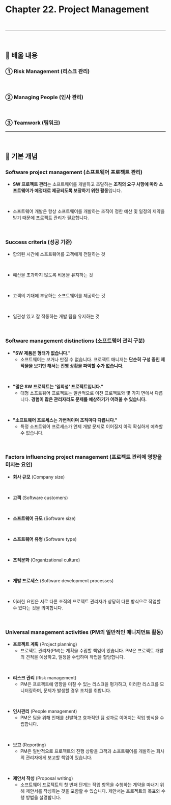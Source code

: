 # Chapter 22. Project Management
<br>

---
<br>

## 🍏 배울 내용
### ① Risk Management (리스크 관리)
<br>

### ② Managing People (인사 관리)
<br>

### ③ Teamwork (팀워크)

---
<br>

## 🍏 기본 개념

### Software project management (소프트웨어 프로젝트 관리)

- **SW 프로젝트 관리**는 소프트웨어를 개발하고 조달하는 **조직의 요구 사항에 따라 소프트웨어가 예정대로 제공되도록 보장하기 위한 활동**입니다.
<br>

- 소프트웨어 개발은 항상 소프트웨어를 개발하는 조직이 정한 예산 및 일정의 제약을 받기 때문에 프로젝트 관리가 필요합니다.
<br>

### Success criteria (성공 기준)

- 합의된 시간에 소프트웨어를 고객에게 전달하는 것
<br>

- 예산을 초과하지 않도록 비용을 유지하는 것
<br>

- 고객의 기대에 부응하는 소프트웨어를 제공하는 것
<br>

- 일관성 있고 잘 작동하는 개발 팀을 유지하는 것
<br>

### Software management distinctions (소프트웨어 관리 구분)

- **"SW 제품은 형태가 없습니다."**
  - 소프트웨어는 보거나 만질 수 없습니다. 프로젝트 매니저는 **단순히 구성 중인 제작물을 보기만 해서는 진행 상황을 파악할 수가 없습니다.**
<br>

- **"많은 SW 프로젝트는 '일회성' 프로젝트입니다."**
  - 대형 소프트웨어 프로젝트는 일반적으로 이전 프로젝트와 몇 가지 면에서 다릅니다. **경험이 많은 관리자라도 문제를 예상하기가 어려울 수 있습니다.**
<br>

- **"소프트웨어 프로세스는 가변적이며 조직마다 다릅니다."**
  - 특정 소프트웨어 프로세스가 언제 개발 문제로 이어질지 아직 확실하게 예측할 수 없습니다.
<br>

### Factors influencing project management (프로젝트 관리에 영향을 미치는 요인)

- **회사 규모** (Company size)
<br>

- **고객** (Software customers)
<br>

- **소프트웨어 규모** (Software size)
<br>

- **소프트웨어 유형** (Software type)
<br>

- **조직문화** (Organizational culture)
<br>

- **개발 프로세스** (Software development processes)
<br>

- 이러한 요인은 서로 다른 조직의 프로젝트 관리자가 상당히 다른 방식으로 작업할 수 있다는 것을 의미합니다. 
<br>

### Universal management activities (PM의 일반적인 매니지먼트 활동)

- **프로젝트 계획** (Project planning)
  - 프로젝트 관리자(PM)는 계획을 수립할 책임이 있습니다. PM은 프로젝트 개발의 견적을 예상하고, 일정을 수립하며 작업을 할당합니다.
<br>

- **리스크 관리** (Risk management)
  - PM은 프로젝트에 영향을 미칠 수 있는 리스크을 평가하고, 이러한 리스크를 모니터링하며, 문제가 발생할 경우 조치를 취합니다.
<br>

- **인사관리** (People management)
  - PM은 팀을 위해 인재를 선발하고 효과적인 팀 성과로 이어지는 작업 방식을 수립합니다.
<br>

- **보고** (Reporting)
  - PM은 일반적으로 프로젝트의 진행 상황을 고객과 소프트웨어를 개발하는 회사의 관리자에게 보고할 책임이 있습니다.
<br>

- **제안서 작성** (Proposal writing)
  - 소프트웨어 프로젝트의 첫 번째 단계는 작업 항목을 수행하는 계약을 따내기 위해 제안서를 작성하는 것을 포함할 수 있습니다. 제안서는 프로젝트의 목표와 수행 방법을 설명합니다.

